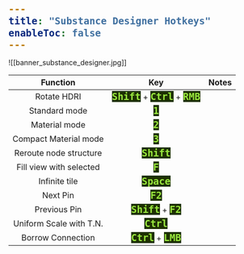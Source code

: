 ```yaml
---
title: "Substance Designer Hotkeys"
enableToc: false
---
```

<style>
code { color: #99E83F; background: #1E3101; font-size: 19px; font-weight: bold; font-family: Consolas, monospace, monaco; }
@media screen and (max-width: 700px) {
table { margin-left: auto; margin-right: auto; }
h2, h3 { text-align: center; }
}
</style>
![[banner_substance_designer.jpg]]

|Function|Key|Notes|
|:-:|:-:|:-:|
|Rotate HDRI|**`Shift`** + **`Ctrl`** + **`RMB`**
|Standard mode|**`1`**
|Material mode|**`2`**
|Compact Material mode|**`3`**
|Reroute node structure|**`Shift`**
|Fill view with selected|**`F`**
|Infinite tile|**`Space`**
|Next Pin|**`F2`**
|Previous Pin|**`Shift`** + **`F2`**
|Uniform Scale with T.N.|**`Ctrl`**
|Borrow Connection|**`Ctrl`** + **`LMB`**

